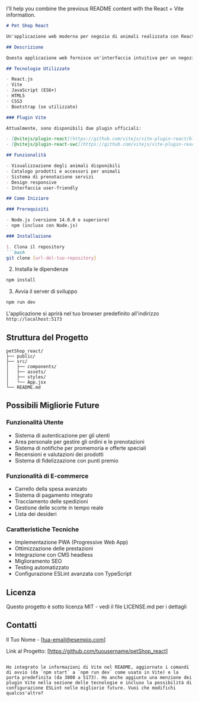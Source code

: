 I'll help you combine the previous README content with the React + Vite information.

```markdown:c:\Users\Daniele\Desktop\Boolean\petShop_react\README.md
# Pet Shop React

Un'applicazione web moderna per negozio di animali realizzata con React + Vite.

## Descrizione

Questa applicazione web fornisce un'interfaccia intuitiva per un negozio di animali, permettendo ai clienti di visualizzare animali, prodotti e servizi.

## Tecnologie Utilizzate

- React.js
- Vite
- JavaScript (ES6+)
- HTML5
- CSS3
- Bootstrap (se utilizzato)

### Plugin Vite

Attualmente, sono disponibili due plugin ufficiali:

- [@vitejs/plugin-react](https://github.com/vitejs/vite-plugin-react/blob/main/packages/plugin-react/README.md) utilizza [Babel](https://babeljs.io/) per Fast Refresh
- [@vitejs/plugin-react-swc](https://github.com/vitejs/vite-plugin-react-swc) utilizza [SWC](https://swc.rs/) per Fast Refresh

## Funzionalità

- Visualizzazione degli animali disponibili
- Catalogo prodotti e accessori per animali
- Sistema di prenotazione servizi
- Design responsive
- Interfaccia user-friendly

## Come Iniziare

### Prerequisiti

- Node.js (versione 14.0.0 o superiore)
- npm (incluso con Node.js)

### Installazione

1. Clona il repository
```bash
git clone [url-del-tuo-repository]
```

2. Installa le dipendenze
```bash
npm install
```

3. Avvia il server di sviluppo
```bash
npm run dev
```

L'applicazione si aprirà nel tuo browser predefinito all'indirizzo `http://localhost:5173`

## Struttura del Progetto

```plaintext
petShop_react/
├── public/
├── src/
│   ├── components/
│   ├── assets/
│   ├── styles/
│   └── App.jsx
└── README.md
```

## Possibili Migliorie Future

### Funzionalità Utente

- Sistema di autenticazione per gli utenti
- Area personale per gestire gli ordini e le prenotazioni
- Sistema di notifiche per promemoria e offerte speciali
- Recensioni e valutazioni dei prodotti
- Sistema di fidelizzazione con punti premio

### Funzionalità di E-commerce

- Carrello della spesa avanzato
- Sistema di pagamento integrato
- Tracciamento delle spedizioni
- Gestione delle scorte in tempo reale
- Lista dei desideri

### Caratteristiche Tecniche

- Implementazione PWA (Progressive Web App)
- Ottimizzazione delle prestazioni
- Integrazione con CMS headless
- Miglioramento SEO
- Testing automatizzato
- Configurazione ESLint avanzata con TypeScript

## Licenza

Questo progetto è sotto licenza MIT - vedi il file LICENSE.md per i dettagli

## Contatti

Il Tuo Nome - [tua-email@esempio.com]

Link al Progetto: [https://github.com/tuousername/petShop_react]
```

Ho integrato le informazioni di Vite nel README, aggiornato i comandi di avvio (da `npm start` a `npm run dev` come usato in Vite) e la porta predefinita (da 3000 a 5173). Ho anche aggiunto una menzione dei plugin Vite nella sezione delle tecnologie e incluso la possibilità di configurazione ESLint nelle migliorie future. Vuoi che modifichi qualcos'altro?
